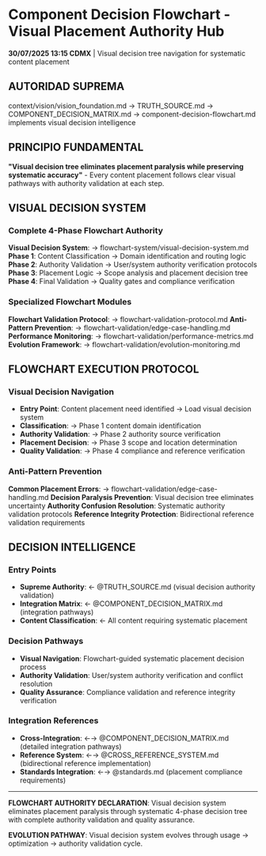 # Component Decision Flowchart - Visual Placement Authority Hub

**30/07/2025 13:15 CDMX** | Visual decision tree navigation for systematic content placement

## AUTORIDAD SUPREMA
context/vision/vision_foundation.md → TRUTH_SOURCE.md → COMPONENT_DECISION_MATRIX.md → component-decision-flowchart.md implements visual decision intelligence

## PRINCIPIO FUNDAMENTAL
**"Visual decision tree eliminates placement paralysis while preserving systematic accuracy"** - Every content placement follows clear visual pathways with authority validation at each step.

## VISUAL DECISION SYSTEM

### **Complete 4-Phase Flowchart Authority**
**Visual Decision System**: → flowchart-system/visual-decision-system.md
**Phase 1**: Content Classification → Domain identification and routing logic
**Phase 2**: Authority Validation → User/system authority verification protocols  
**Phase 3**: Placement Logic → Scope analysis and placement decision tree
**Phase 4**: Final Validation → Quality gates and compliance verification

### **Specialized Flowchart Modules**
**Flowchart Validation Protocol**: → flowchart-validation-protocol.md
**Anti-Pattern Prevention**: → flowchart-validation/edge-case-handling.md
**Performance Monitoring**: → flowchart-validation/performance-metrics.md
**Evolution Framework**: → flowchart-validation/evolution-monitoring.md

## FLOWCHART EXECUTION PROTOCOL

### **Visual Decision Navigation**
- **Entry Point**: Content placement need identified → Load visual decision system
- **Classification**: → Phase 1 content domain identification
- **Authority Validation**: → Phase 2 authority source verification
- **Placement Decision**: → Phase 3 scope and location determination
- **Quality Validation**: → Phase 4 compliance and reference verification

### **Anti-Pattern Prevention**
**Common Placement Errors**: → flowchart-validation/edge-case-handling.md
**Decision Paralysis Prevention**: Visual decision tree eliminates uncertainty
**Authority Confusion Resolution**: Systematic authority validation protocols
**Reference Integrity Protection**: Bidirectional reference validation requirements

## DECISION INTELLIGENCE

### **Entry Points** 
- **Supreme Authority**: ← @TRUTH_SOURCE.md (visual decision authority validation)
- **Integration Matrix**: ← @COMPONENT_DECISION_MATRIX.md (integration pathways)
- **Content Classification**: ← All content requiring systematic placement

### **Decision Pathways**
- **Visual Navigation**: Flowchart-guided systematic placement decision process
- **Authority Validation**: User/system authority verification and conflict resolution
- **Quality Assurance**: Compliance validation and reference integrity verification

### **Integration References**
- **Cross-Integration**: ←→ @COMPONENT_DECISION_MATRIX.md (detailed integration pathways)
- **Reference System**: ←→ @CROSS_REFERENCE_SYSTEM.md (bidirectional reference implementation)
- **Standards Integration**: ←→ @standards.md (placement compliance requirements)

---

**FLOWCHART AUTHORITY DECLARATION**: Visual decision system eliminates placement paralysis through systematic 4-phase decision tree with complete authority validation and quality assurance.

**EVOLUTION PATHWAY**: Visual decision system evolves through usage → optimization → authority validation cycle.